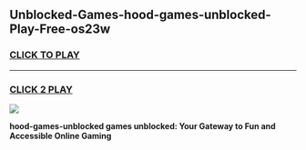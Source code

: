
## Unblocked-Games-hood-games-unblocked-Play-Free-os23w
<h3>
<a href="https://premium76.site?title=hood-games-unblocked&ref=12A">CLICK TO PLAY</a></h3>
<hr>

<h3>
<a href="https://premium76.site?title=hood-games-unblocked&ref=12A">CLICK 2 PLAY</a>
  
</h3>

<a href="https://premium76.site?title=hood-games-unblocked&ref=12A"><img src="https://clearcache.store/games.png"></a>


**hood-games-unblocked games unblocked: Your Gateway to Fun and Accessible Online Gaming**
